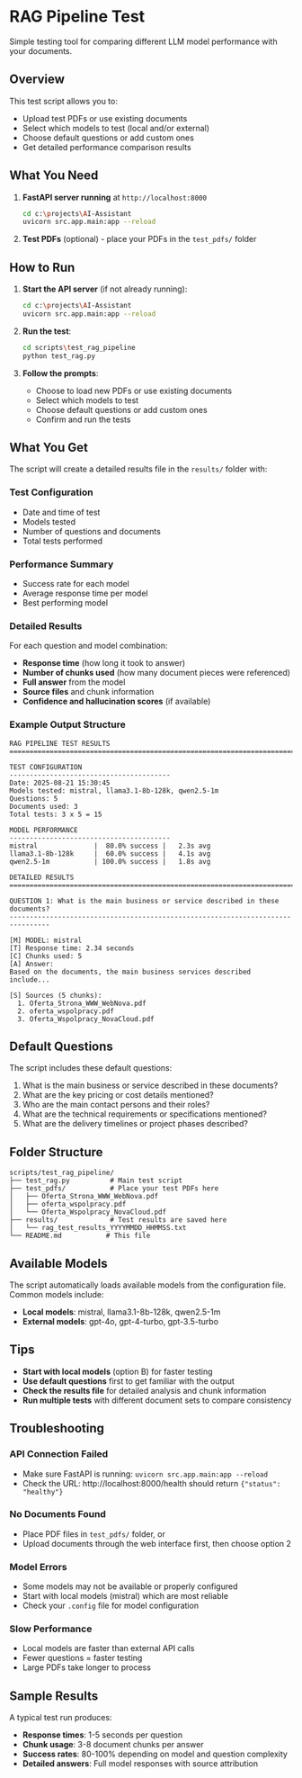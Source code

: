 # RAG Pipeline Test

Simple testing tool for comparing different LLM model performance with your documents.

## Overview

This test script allows you to:
- Upload test PDFs or use existing documents
- Select which models to test (local and/or external)
- Choose default questions or add custom ones
- Get detailed performance comparison results

## What You Need

1. **FastAPI server running** at `http://localhost:8000`
   ```bash
   cd c:\projects\AI-Assistant
   uvicorn src.app.main:app --reload
   ```

2. **Test PDFs** (optional) - place your PDFs in the `test_pdfs/` folder

## How to Run

1. **Start the API server** (if not already running):
   ```bash
   cd c:\projects\AI-Assistant
   uvicorn src.app.main:app --reload
   ```

2. **Run the test**:
   ```bash
   cd scripts\test_rag_pipeline
   python test_rag.py
   ```

3. **Follow the prompts**:
   - Choose to load new PDFs or use existing documents
   - Select which models to test
   - Choose default questions or add custom ones
   - Confirm and run the tests

## What You Get

The script will create a detailed results file in the `results/` folder with:

### Test Configuration
- Date and time of test
- Models tested
- Number of questions and documents
- Total tests performed

### Performance Summary
- Success rate for each model
- Average response time per model
- Best performing model

### Detailed Results
For each question and model combination:
- **Response time** (how long it took to answer)
- **Number of chunks used** (how many document pieces were referenced)
- **Full answer** from the model
- **Source files** and chunk information
- **Confidence and hallucination scores** (if available)

### Example Output Structure
```
RAG PIPELINE TEST RESULTS
===============================================================================

TEST CONFIGURATION
----------------------------------------
Date: 2025-08-21 15:30:45
Models tested: mistral, llama3.1-8b-128k, qwen2.5-1m
Questions: 5
Documents used: 3
Total tests: 3 x 5 = 15

MODEL PERFORMANCE
----------------------------------------
mistral              |  80.0% success |   2.3s avg
llama3.1-8b-128k     |  60.0% success |   4.1s avg
qwen2.5-1m           | 100.0% success |   1.8s avg

DETAILED RESULTS
===============================================================================

QUESTION 1: What is the main business or service described in these documents?
--------------------------------------------------------------------------------

[M] MODEL: mistral
[T] Response time: 2.34 seconds
[C] Chunks used: 5
[A] Answer:
Based on the documents, the main business services described include...

[S] Sources (5 chunks):
  1. Oferta_Strona_WWW_WebNova.pdf
  2. oferta_wspolpracy.pdf
  3. Oferta_Wspolpracy_NovaCloud.pdf
```

## Default Questions

The script includes these default questions:
1. What is the main business or service described in these documents?
2. What are the key pricing or cost details mentioned?
3. Who are the main contact persons and their roles?
4. What are the technical requirements or specifications mentioned?
5. What are the delivery timelines or project phases described?

## Folder Structure

```
scripts/test_rag_pipeline/
├── test_rag.py          # Main test script
├── test_pdfs/           # Place your test PDFs here
│   ├── Oferta_Strona_WWW_WebNova.pdf
│   ├── oferta_wspolpracy.pdf
│   └── Oferta_Wspolpracy_NovaCloud.pdf
├── results/             # Test results are saved here
│   └── rag_test_results_YYYYMMDD_HHMMSS.txt
└── README.md           # This file
```

## Available Models

The script automatically loads available models from the configuration file. Common models include:
- **Local models**: mistral, llama3.1-8b-128k, qwen2.5-1m
- **External models**: gpt-4o, gpt-4-turbo, gpt-3.5-turbo

## Tips

- **Start with local models** (option B) for faster testing
- **Use default questions** first to get familiar with the output
- **Check the results file** for detailed analysis and chunk information
- **Run multiple tests** with different document sets to compare consistency

## Troubleshooting

### API Connection Failed
- Make sure FastAPI is running: `uvicorn src.app.main:app --reload`
- Check the URL: http://localhost:8000/health should return `{"status": "healthy"}`

### No Documents Found
- Place PDF files in `test_pdfs/` folder, or
- Upload documents through the web interface first, then choose option 2

### Model Errors
- Some models may not be available or properly configured
- Start with local models (mistral) which are most reliable
- Check your `.config` file for model configuration

### Slow Performance
- Local models are faster than external API calls
- Fewer questions = faster testing
- Large PDFs take longer to process

## Sample Results

A typical test run produces:
- **Response times**: 1-5 seconds per question
- **Chunk usage**: 3-8 document chunks per answer
- **Success rates**: 80-100% depending on model and question complexity
- **Detailed answers**: Full model responses with source attribution
